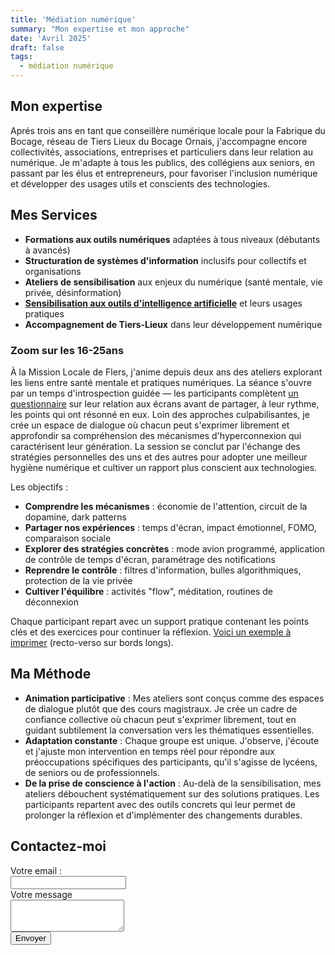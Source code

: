 ```yaml
---
title: 'Médiation numérique'
summary: "Mon expertise et mon approche"
date: 'Avril 2025'
draft: false
tags:
  - médiation numérique
---
```


## Mon expertise
Aprés trois ans en tant que conseillère numérique locale pour la Fabrique du Bocage, réseau de Tiers Lieux du Bocage Ornais, j'accompagne encore collectivités, associations, entreprises et particuliers dans leur relation au numérique. Je m'adapte à tous les publics, des collégiens aux seniors, en passant par les élus et entrepreneurs, pour favoriser l'inclusion numérique et développer des usages utils et conscients des technologies.


## Mes Services

- **Formations aux outils numériques** adaptées à tous niveaux (débutants à avancés)
- **Structuration de systèmes d'information** inclusifs pour collectifs et organisations
- **Ateliers de sensibilisation** aux enjeux du numérique (santé mentale, vie privée, désinformation)
- [**Sensibilisation aux outils d'intelligence artificielle**](https://www.alicepoggioli.fr/projects/ia) et leurs usages pratiques
- **Accompagnement de Tiers-Lieux** dans leur développement numérique

### Zoom sur les 16-25ans

À la Mission Locale de Flers, j'anime depuis deux ans des ateliers explorant les liens entre santé mentale et pratiques numériques. La séance s'ouvre par un temps d'introspection guidée — les participants complètent [un questionnaire](/quizz-ton-smartpohone-et-toi.pdf) sur leur relation aux écrans avant de partager, à leur rythme, les points qui ont résonné en eux.
Loin des approches culpabilisantes, je crée un espace de dialogue où chacun peut s'exprimer librement et approfondir sa compréhension des mécanismes d'hyperconnexion qui caractérisent leur génération.
La session se conclut par l'échange des stratégies personnelles des uns et des autres pour adopter une meilleur hygiène numérique et cultiver un rapport plus conscient aux technologies.

Les objectifs : 

- **Comprendre les mécanismes** : économie de l'attention, circuit de la dopamine, dark patterns
- **Partager nos expériences** : temps d'écran, impact émotionnel, FOMO, comparaison sociale
- **Explorer des stratégies concrètes** : mode avion programmé, application de contrôle de temps d'écran, paramétrage des notifications
- **Reprendre le contrôle** : filtres d'information, bulles algorithmiques, protection de la vie privée
- **Cultiver l'équilibre** : activités "flow", méditation, routines de déconnexion

Chaque participant repart avec un support pratique contenant les points clés et des exercices pour continuer la réflexion. [Voici un exemple à imprimer](/fanzine-prevention-numerique.pdf) (recto-verso sur bords longs).

## Ma Méthode

- **Animation participative** : Mes ateliers sont conçus comme des espaces de dialogue plutôt que des cours magistraux. Je crée un cadre de confiance collective où chacun peut s'exprimer librement, tout en guidant subtilement la conversation vers les thématiques essentielles.
- **Adaptation constante** : Chaque groupe est unique. J'observe, j'écoute et j'ajuste mon intervention en temps réel pour répondre aux préoccupations spécifiques des participants, qu'il s'agisse de lycéens, de seniors ou de professionnels.
- **De la prise de conscience à l'action** : Au-delà de la sensibilisation, mes ateliers débouchent systématiquement sur des solutions pratiques. Les participants repartent avec des outils concrets qui leur permet de prolonger la réflexion et d'implémenter des changements durables.

## Contactez-moi

<form
  action="https://formspree.io/f/mjkbnlaz"
  method="POST"
>
  <label for="email" class="block font-medium leading-6 ">Votre email : </label>
  <div class="mt-2">
    <input id="email" name="email" type="email" autocomplete="email" class="block w-full rounded-md border-0 py-1.5 text-gray-900 shadow-sm ring-1 ring-inset ring-gray-300 placeholder:text-gray-400 focus:ring-2 focus:ring-inset focus:ring-indigo-600 sm:text-sm sm:leading-6">
  </div>
  <div class="col-span-full">
    <label for="message" class="block leading-6 ">Votre message</label>
    <div class="mt-2">
      <textarea id="message" name="message" rows="3" class="block w-full rounded-md border-0 py-1.5 text-gray-900 shadow-sm ring-1 ring-inset ring-gray-300 placeholder:text-gray-400 focus:ring-2 focus:ring-inset focus:ring-indigo-600 sm:text-sm sm:leading-6"></textarea>
    </div>
  </div>
  <div class="mt-6 flex items-center justify-end gap-x-6">
    <button type="submit"  class="rounded-md px-3 py-2 text-sm font-semibold text-black dark:text-white shadow-sm  focus-visible:outline focus-visible:outline-2 focus-visible:outline-offset-2 hover:bg-black/5 hover:dark:bg-white/10 border-black/15 dark:border-white/20 transition-colors duration-300 ease-in-out border">Envoyer</button>
  </div>
</form>
